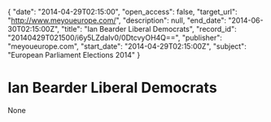{
  "date": "2014-04-29T02:15:00", 
  "open_access": false, 
  "target_url": "http://www.meyoueurope.com/", 
  "description": null, 
  "end_date": "2014-06-30T02:15:00Z", 
  "title": "Ian Bearder Liberal Democrats", 
  "record_id": "20140429T021500/i6y5LZdaIv0/0DtcvyOH4Q==", 
  "publisher": "meyoueurope.com", 
  "start_date": "2014-04-29T02:15:00Z", 
  "subject": "European Parliament Elections 2014"
}

# Ian Bearder Liberal Democrats

None